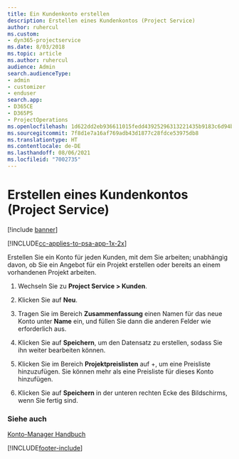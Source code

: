 ```yaml
---
title: Ein Kundenkonto erstellen
description: Erstellen eines Kundenkontos (Project Service)
author: ruhercul
ms.custom:
- dyn365-projectservice
ms.date: 8/03/2018
ms.topic: article
ms.author: ruhercul
audience: Admin
search.audienceType:
- admin
- customizer
- enduser
search.app:
- D365CE
- D365PS
- ProjectOperations
ms.openlocfilehash: 1d622dd2eb936611015fedd43925296313221435b9183c6d94bc6e6538518770
ms.sourcegitcommit: 7f8d1e7a16af769adb43d1877c28fdce53975db8
ms.translationtype: HT
ms.contentlocale: de-DE
ms.lasthandoff: 08/06/2021
ms.locfileid: "7002735"
---
```

# <a name="create-a-customer-account-project-service"></a>Erstellen eines Kundenkontos (Project Service)

[!include [banner](../includes/psa-now-project-operations.md)]

[!INCLUDE[cc-applies-to-psa-app-1x-2x](../includes/cc-applies-to-psa-app-1x-2x.md)]

Erstellen Sie ein Konto für jeden Kunden, mit dem Sie arbeiten; unabhängig davon, ob Sie ein Angebot für ein Projekt erstellen oder bereits an einem vorhandenen Projekt arbeiten.  
  
1.  Wechseln Sie zu **Project Service > Kunden**.  
  
2.  Klicken Sie auf **Neu**.  
  
3.  Tragen Sie im Bereich **Zusammenfassung** einen Namen für das neue Konto unter **Name** ein, und füllen Sie dann die anderen Felder wie erforderlich aus.  
  
4.  Klicken Sie auf **Speichern**, um den Datensatz zu erstellen, sodass Sie ihn weiter bearbeiten können.  
  
5.  Klicken Sie im Bereich **Projektpreislisten** auf +, um eine Preisliste hinzuzufügen. Sie können mehr als eine Preisliste für dieses Konto hinzufügen.  
  
6.  Klicken Sie auf **Speichern** in der unteren rechten Ecke des Bildschirms, wenn Sie fertig sind.  
  
### <a name="see-also"></a>Siehe auch  
 [Konto-Manager Handbuch](../psa/account-manager-guide.md)


[!INCLUDE[footer-include](../includes/footer-banner.md)]